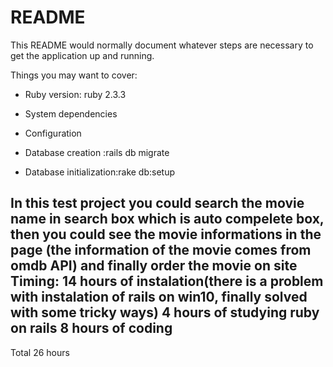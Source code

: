 # README

This README would normally document whatever steps are necessary to get the
application up and running.

Things you may want to cover:

* Ruby version: ruby 2.3.3

* System dependencies

* Configuration

* Database creation :rails db migrate  

* Database initialization:rake db:setup

In this test project you could search the movie name in search box which is auto compelete box, then you could see the movie informations in the page (the information of the movie comes from omdb API) and finally order the movie on site
 Timing:
 14 hours of instalation(there is a problem with instalation of rails on win10, finally solved with some tricky ways)
 4 hours of studying ruby on rails
 8 hours of coding
 -----------------
 Total 26 hours
